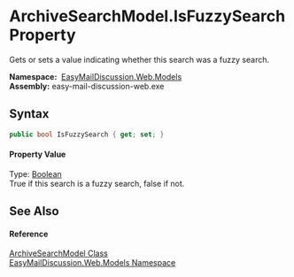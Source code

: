ArchiveSearchModel.IsFuzzySearch Property
=========================================
Gets or sets a value indicating whether this search was a fuzzy search.

  **Namespace:**  [EasyMailDiscussion.Web.Models][1]  
  **Assembly:** easy-mail-discussion-web.exe

Syntax
------

```csharp
public bool IsFuzzySearch { get; set; }
```

#### Property Value
Type: [Boolean][2]  
 True if this search is a fuzzy search, false if not. 

See Also
--------

#### Reference
[ArchiveSearchModel Class][3]  
[EasyMailDiscussion.Web.Models Namespace][1]  

[1]: ../README.md
[2]: https://docs.microsoft.com/dotnet/api/system.boolean
[3]: README.md